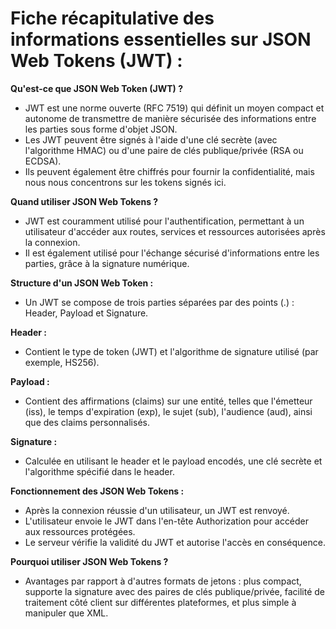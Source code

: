 # Fiche récapitulative des informations essentielles sur JSON Web Tokens (JWT) :

**Qu'est-ce que JSON Web Token (JWT) ?**

-   JWT est une norme ouverte (RFC 7519) qui définit un moyen compact et autonome de transmettre de manière sécurisée des informations entre les parties sous forme d'objet JSON.
-   Les JWT peuvent être signés à l'aide d'une clé secrète (avec l'algorithme HMAC) ou d'une paire de clés publique/privée (RSA ou ECDSA).
-   Ils peuvent également être chiffrés pour fournir la confidentialité, mais nous nous concentrons sur les tokens signés ici.

**Quand utiliser JSON Web Tokens ?**

-   JWT est couramment utilisé pour l'authentification, permettant à un utilisateur d'accéder aux routes, services et ressources autorisées après la connexion.
-   Il est également utilisé pour l'échange sécurisé d'informations entre les parties, grâce à la signature numérique.

**Structure d'un JSON Web Token :**

-   Un JWT se compose de trois parties séparées par des points (.) : Header, Payload et Signature.

**Header :**

-   Contient le type de token (JWT) et l'algorithme de signature utilisé (par exemple, HS256).

**Payload :**

-   Contient des affirmations (claims) sur une entité, telles que l'émetteur (iss), le temps d'expiration (exp), le sujet (sub), l'audience (aud), ainsi que des claims personnalisés.

**Signature :**

-   Calculée en utilisant le header et le payload encodés, une clé secrète et l'algorithme spécifié dans le header.

**Fonctionnement des JSON Web Tokens :**

-   Après la connexion réussie d'un utilisateur, un JWT est renvoyé.
-   L'utilisateur envoie le JWT dans l'en-tête Authorization pour accéder aux ressources protégées.
-   Le serveur vérifie la validité du JWT et autorise l'accès en conséquence.

**Pourquoi utiliser JSON Web Tokens ?**

-   Avantages par rapport à d'autres formats de jetons : plus compact, supporte la signature avec des paires de clés publique/privée, facilité de traitement côté client sur différentes plateformes, et plus simple à manipuler que XML.
